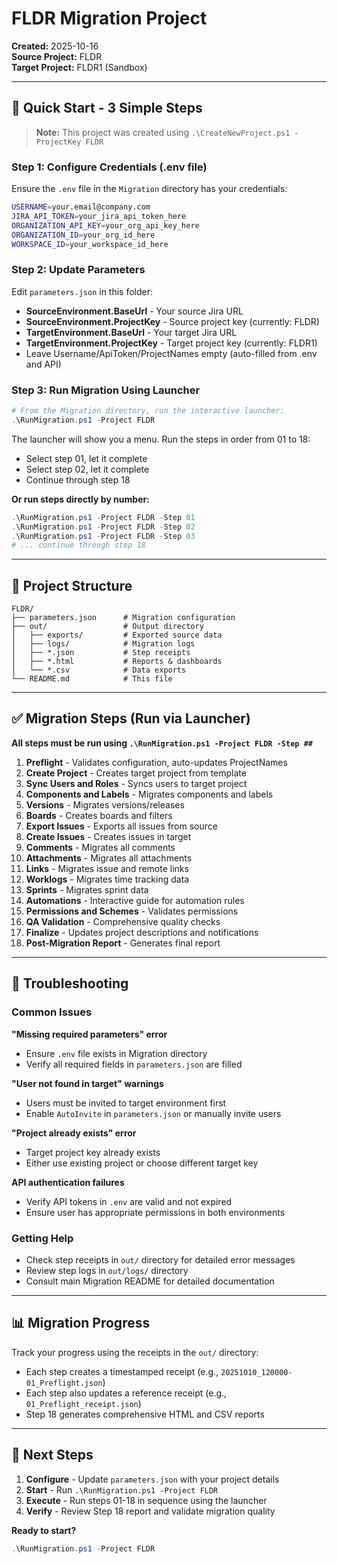 # FLDR Migration Project

**Created:** 2025-10-16  
**Source Project:** FLDR  
**Target Project:** FLDR1 (Sandbox)

---

## 🎯 Quick Start - 3 Simple Steps

> **Note:** This project was created using `.\CreateNewProject.ps1 -ProjectKey FLDR`

### Step 1: Configure Credentials (.env file)

Ensure the `.env` file in the `Migration` directory has your credentials:

```bash
USERNAME=your.email@company.com
JIRA_API_TOKEN=your_jira_api_token_here
ORGANIZATION_API_KEY=your_org_api_key_here
ORGANIZATION_ID=your_org_id_here
WORKSPACE_ID=your_workspace_id_here
```

### Step 2: Update Parameters

Edit `parameters.json` in this folder:
- **SourceEnvironment.BaseUrl** - Your source Jira URL
- **SourceEnvironment.ProjectKey** - Source project key (currently: FLDR)
- **TargetEnvironment.BaseUrl** - Your target Jira URL
- **TargetEnvironment.ProjectKey** - Target project key (currently: FLDR1)
- Leave Username/ApiToken/ProjectNames empty (auto-filled from .env and API)

### Step 3: Run Migration Using Launcher

```powershell
# From the Migration directory, run the interactive launcher:
.\RunMigration.ps1 -Project FLDR
```

The launcher will show you a menu. Run the steps in order from 01 to 18:
- Select step 01, let it complete
- Select step 02, let it complete
- Continue through step 18

**Or run steps directly by number:**

```powershell
.\RunMigration.ps1 -Project FLDR -Step 01
.\RunMigration.ps1 -Project FLDR -Step 02
.\RunMigration.ps1 -Project FLDR -Step 03
# ... continue through step 18
```

---

## 📂 Project Structure

```
FLDR/
├── parameters.json      # Migration configuration
├── out/                 # Output directory
│   ├── exports/         # Exported source data
│   ├── logs/            # Migration logs
│   ├── *.json           # Step receipts
│   ├── *.html           # Reports & dashboards
│   └── *.csv            # Data exports
└── README.md            # This file
```

---

## ✅ Migration Steps (Run via Launcher)

**All steps must be run using `.\RunMigration.ps1 -Project FLDR -Step ##`**

1. **Preflight** - Validates configuration, auto-updates ProjectNames
2. **Create Project** - Creates target project from template
3. **Sync Users and Roles** - Syncs users to target project
4. **Components and Labels** - Migrates components and labels
5. **Versions** - Migrates versions/releases
6. **Boards** - Creates boards and filters
7. **Export Issues** - Exports all issues from source
8. **Create Issues** - Creates issues in target
9. **Comments** - Migrates all comments
10. **Attachments** - Migrates all attachments
11. **Links** - Migrates issue and remote links
12. **Worklogs** - Migrates time tracking data
13. **Sprints** - Migrates sprint data
14. **Automations** - Interactive guide for automation rules
15. **Permissions and Schemes** - Validates permissions
16. **QA Validation** - Comprehensive quality checks
17. **Finalize** - Updates project descriptions and notifications
18. **Post-Migration Report** - Generates final report

---

## 🔧 Troubleshooting

### Common Issues

**"Missing required parameters" error**
- Ensure `.env` file exists in Migration directory
- Verify all required fields in `parameters.json` are filled

**"User not found in target" warnings**
- Users must be invited to target environment first
- Enable `AutoInvite` in `parameters.json` or manually invite users

**"Project already exists" error**
- Target project key already exists
- Either use existing project or choose different target key

**API authentication failures**
- Verify API tokens in `.env` are valid and not expired
- Ensure user has appropriate permissions in both environments

### Getting Help

- Check step receipts in `out/` directory for detailed error messages
- Review step logs in `out/logs/` directory
- Consult main Migration README for detailed documentation

---

## 📊 Migration Progress

Track your progress using the receipts in the `out/` directory:
- Each step creates a timestamped receipt (e.g., `20251010_120000-01_Preflight.json`)
- Each step also updates a reference receipt (e.g., `01_Preflight_receipt.json`)
- Step 18 generates comprehensive HTML and CSV reports

---

## 🎯 Next Steps

1. **Configure** - Update `parameters.json` with your project details
2. **Start** - Run `.\RunMigration.ps1 -Project FLDR`
3. **Execute** - Run steps 01-18 in sequence using the launcher
4. **Verify** - Review Step 18 report and validate migration quality

**Ready to start?**
```powershell
.\RunMigration.ps1 -Project FLDR
```

